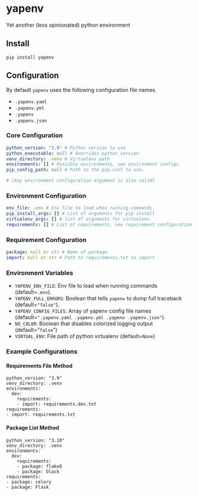 # yapenv
Yet another (less opinionated) python environment

## Install

```shell
pip install yapenv
```

## Configuration

By default `yapenv` uses the following configuration file names.

- `.yapenv.yaml`
- `.yapenv.yml`
- `.yapenv`
- `.yapenv.json`

### Core Configuration

```yaml
python_version: "3.9" # Python version to use
python_executable: null # Overrides python_version
venv_directory: .venv # Virtualenv path
environments: [] # Possible environments, see environment configs
pip_config_path: null # Path to the pip.conf to use.

# [Any environment configuration argument is also valid]
```
### Environment Configuration

```yaml
env_file: .env # Env file to load when running commands.
pip_install_args: [] # List of arguments for pip install
virtualenv_args: [] # list of arguments for virtualenv.
requirements: [] # List of requirements, see requirement configuration (or string)
```

### Requirement Configuration

```yaml
package: null or str # Name of package.
import: null or str # Path to requirements.txt to import
```

### Environment Variables

- `YAPENV_ENV_FILE`: Env file to load when running commands (default=`.env`).
- `YAPENV_FULL_ERRORS`: Boolean that tells `yapenv` to dump full traceback (default=`"false"`).
- `YAPENV_CONFIG_FILES`: Array of yapenv config file names (default=`".yapenv.yaml .yapenv.yml .yapenv .yapenv.json"`).
- `NO_COLOR`: Boolean that disables colorized logging output (default="`false`")
- `VIRTUAL_ENV`: File path of python virtualenv (default=`None`)

### Example Configurations

#### Requirements File Method
```
python_version: "3.9"
venv_directory: .venv
environments:
  dev:
    requirements:
    - import: requirements.dev.txt
requirements:
- import: requirements.txt
```

#### Package List Method
```
python_version: "3.10"
venv_directory: .venv
environments:
  dev:
    requirements:
    - package: flake8
    - package: black
requirements:
- package: celery
- package: Flask
```
